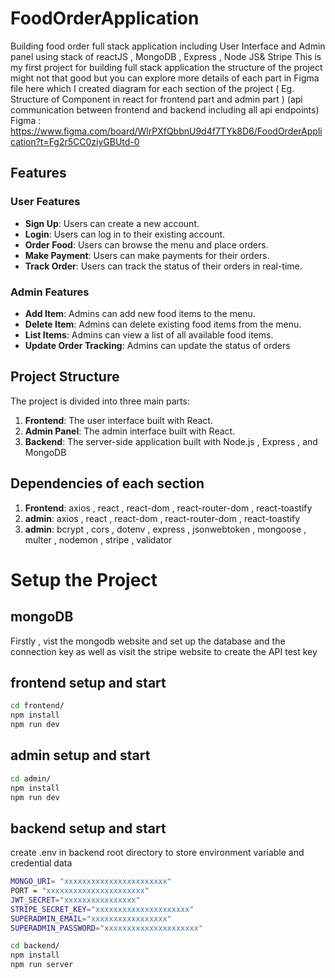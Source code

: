 # FoodOrderApplication

Building food order full stack application including User Interface and Admin panel using stack of reactJS , MongoDB , Express , Node JS& Stripe
This is my first project for building full stack application the structure of the project might not that good but you can explore more details of each part in Figma file here which I created diagram for each section of the project ( Eg. Structure of Component in react for frontend part and admin part ) (api communication between frontend and backend including all api endpoints)
Figma : https://www.figma.com/board/WlrPXfQbbnU9d4f7TYk8D6/FoodOrderApplication?t=Fg2r5CC0ziyGBUtd-0


## Features

### User Features

- **Sign Up**: Users can create a new account. 
- **Login**: Users can log in to their existing account.
- **Order Food**: Users can browse the menu and place orders.
- **Make Payment**: Users can make payments for their orders.
- **Track Order**: Users can track the status of their orders in real-time.

### Admin Features

- **Add Item**: Admins can add new food items to the menu.
- **Delete Item**: Admins can delete existing food items from the menu.
- **List Items**: Admins can view a list of all available food items.
- **Update Order Tracking**: Admins can update the status of orders 


## Project Structure

The project is divided into three main parts:

1. **Frontend**: The user interface built with React.
2. **Admin Panel**: The admin interface built with React.
3. **Backend**: The server-side application built with Node.js , Express , and MongoDB


## Dependencies of each section
1. **Frontend**:  axios , react , react-dom , react-router-dom , react-toastify
2. **admin**:  axios , react , react-dom , react-router-dom , react-toastify
3. **admin**:  bcrypt , cors , dotenv , express , jsonwebtoken , mongoose , multer , nodemon , stripe , validator




# Setup the Project

## mongoDB
Firstly , vist the mongodb website and set up the database and the connection key
as well as visit the stripe website to create the API test key


## frontend setup and start

```bash
cd frontend/
npm install
npm run dev
```

## admin setup and start

```bash
cd admin/
npm install
npm run dev
```

## backend setup and start
create .env in backend root directory to store environment variable and credential data
```bash
MONGO_URI= "xxxxxxxxxxxxxxxxxxxxxxx"
PORT = "xxxxxxxxxxxxxxxxxxxxxx"
JWT_SECRET="xxxxxxxxxxxxxxxx"
STRIPE_SECRET_KEY="xxxxxxxxxxxxxxxxxxxxx"
SUPERADMIN_EMAIL="xxxxxxxxxxxxxxxxx"
SUPERADMIN_PASSWORD="xxxxxxxxxxxxxxxxxxxxx"
```
```bash
cd backend/
npm install
npm run server
```




